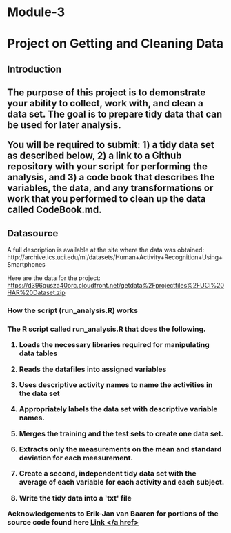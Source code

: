 Module-3
========

<h1>Project on Getting and Cleaning Data</h1>

<h2>Introduction<h2>
The purpose of this project is to demonstrate your ability to collect, work with, and clean a data set. The goal is to prepare tidy data that can be used for later analysis. 

You will be required to submit: 1) a tidy data set as described below, 2) a link to a Github repository with your script for performing the analysis, and 3) a code book that describes the variables, the data, and any transformations or work that you performed to clean up the data called CodeBook.md. 

<h2>Datasource</h2>
A full description is available at the site where the data was obtained: 
http://archive.ics.uci.edu/ml/datasets/Human+Activity+Recognition+Using+Smartphones 

Here are the data for the project: 
https://d396qusza40orc.cloudfront.net/getdata%2Fprojectfiles%2FUCI%20HAR%20Dataset.zip 

<h3>How the script (run_analysis.R) works<h3>
The R script called run_analysis.R that does the following. 

1. Loads the necessary libraries required for manipulating data tables

2. Reads the datafiles into assigned variables

3. Uses descriptive activity names to name the activities in the data set

4. Appropriately labels the data set with descriptive variable names. 

5. Merges the training and the test sets to create one data set.

6. Extracts only the measurements on the mean and standard deviation for each measurement. 

7. Create a second, independent tidy data set with the average of each variable for each activity and each subject.

8. Write the tidy data into a 'txt' file

Acknowledgements to Erik-Jan van Baaren for portions of the source code found here <a href="https://github.com/eriky/coursera-getting-and-cleaning-data/blob/master/run_analysis.R"> Link </a href>
